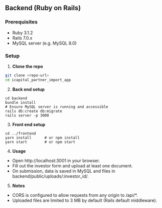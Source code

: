 
## Backend (Ruby on Rails)

### Prerequisites
- Ruby 3.1.2
- Rails 7.0.x
- MySQL server (e.g. MySQL 8.0)

### Setup

1. **Clone the repo**
```bash
git clone <repo-url>
cd icapital_partner_import_app
```

2. **Back end setup**
```
cd backend
bundle install
# Ensure MySQL server is running and accessible
rails db:create db:migrate
rails server -p 3000
```

3. **Front end setup**
```
cd ../frontend
yarn install      # or npm install
yarn start        # or npm start
```

4. **Usage**
- Open http://localhost:3001 in your browser.
- Fill out the investor form and upload at least one document.
- On submission, data is saved in MySQL and files in backend/public/uploads/:investor_id/.

5. **Notes**
- CORS is configured to allow requests from any origin to /api/*.
- Uploaded files are limited to 3 MB by default (Rails default middleware).